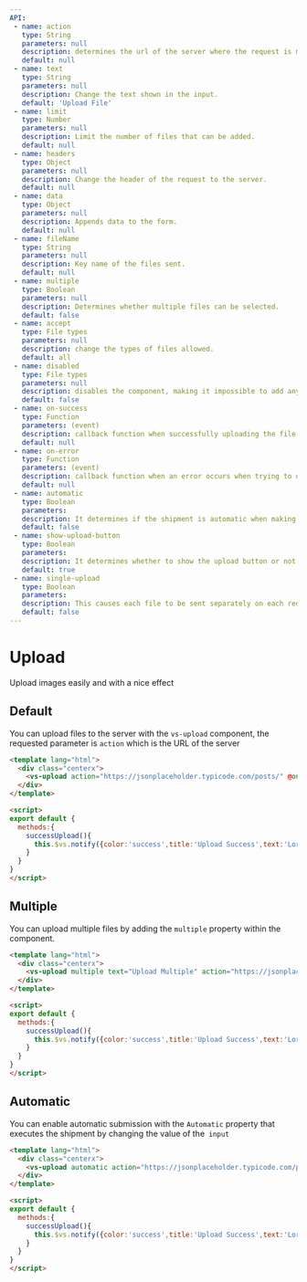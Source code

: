 ```yaml
---
API:
 - name: action
   type: String
   parameters: null
   description: determines the url of the server where the request is made.
   default: null
 - name: text
   type: String
   parameters: null
   description: Change the text shown in the input.
   default: 'Upload File'
 - name: limit
   type: Number
   parameters: null
   description: Limit the number of files that can be added.
   default: null
 - name: headers
   type: Object
   parameters: null
   description: Change the header of the request to the server.
   default: null
 - name: data
   type: Object
   parameters: null
   description: Appends data to the form.
   default: null
 - name: fileName
   type: String
   parameters: null
   description: Key name of the files sent.
   default: null
 - name: multiple
   type: Boolean
   parameters: null
   description: Determines whether multiple files can be selected.
   default: false
 - name: accept
   type: File types
   parameters: null
   description: change the types of files allowed.
   default: all
 - name: disabled
   type: File types
   parameters: null
   description: disables the component, making it impossible to add any file.
   default: false
 - name: on-success
   type: Function
   parameters: (event)
   description: callback function when successfully uploading the file.
   default: null
 - name: on-error
   type: Function
   parameters: (event)
   description: callback function when an error occurs when trying to upload a file.
   default: null
 - name: automatic
   type: Boolean
   parameters:
   description: It determines if the shipment is automatic when making a change of value.
   default: false
 - name: show-upload-button
   type: Boolean
   parameters:
   description: It determines whether to show the upload button or not.
   default: true
 - name: single-upload
   type: Boolean
   parameters:
   description: This causes each file to be sent separately on each request. Only used when multiple prop is true
   default: false
---
```


# Upload

<box header>

  Upload images easily and with a nice effect

</box>


<box>

## Default

You can upload files to the server with the `vs-upload` component, the requested parameter is `action` which is the URL of the server

<vuecode md>
<div slot="demo">
  <Demos-Upload-Default />
</div>
<div slot="code">

```html
<template lang="html">
  <div class="centerx">
    <vs-upload action="https://jsonplaceholder.typicode.com/posts/" @on-success="successUpload" />
  </div>
</template>

<script>
export default {
  methods:{
    successUpload(){
      this.$vs.notify({color:'success',title:'Upload Success',text:'Lorem ipsum dolor sit amet, consectetur'})
    }
  }
}
</script>
```

</div>
</vuecode>
</box>

<box>

## Multiple

You can upload multiple files by adding the `multiple` property within the component.

<vuecode md>
<div slot="demo">
  <Demos-Upload-Multiple />
</div>
<div slot="code">

```html
<template lang="html">
  <div class="centerx">
    <vs-upload multiple text="Upload Multiple" action="https://jsonplaceholder.typicode.com/posts/" @on-success="successUpload" />
  </div>
</template>

<script>
export default {
  methods:{
    successUpload(){
      this.$vs.notify({color:'success',title:'Upload Success',text:'Lorem ipsum dolor sit amet, consectetur'})
    }
  }
}
</script>
```

</div>
</vuecode>
</box>


<box>

## Automatic

You can enable automatic submission with the `Automatic` property that executes the shipment by changing the value of the` input`

<vuecode md>
<div slot="demo">
  <Demos-Upload-Automatic />
</div>
<div slot="code">

```html
<template lang="html">
  <div class="centerx">
    <vs-upload automatic action="https://jsonplaceholder.typicode.com/posts/" @on-success="successUpload" />
  </div>
</template>

<script>
export default {
  methods:{
    successUpload(){
      this.$vs.notify({color:'success',title:'Upload Success',text:'Lorem ipsum dolor sit amet, consectetur'})
    }
  }
}
</script>
```

</div>
</vuecode>
</box>
